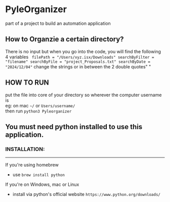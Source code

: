 # PyleOrganizer
part of a project to build an automation application


## How to Organzie a certain directory?
There is no input but when you go into the code, you will find the following 4 variables
` filePath = "/Users/xyz.isx/Downloads"
 searchByFilter = "filename"
 searchByFile = "project_Proposals.txt"
 searchByDate = "2024/12/04"`
 change the strings or in between the 2 double quotes" " 

## HOW TO RUN
put the file into core of your directory so wherever the computer username is <br>
eg: on mac `~/` or `Users/username/` <br>
then run `python3 Pyleorganizer`

 ## You must need python installed to use this application.
 ### INSTALLATION:
 ---
 If you're using homebrew
   - use `brew install python` <br>
   
 If you're on Windows, mac or Linux
   - install via python's official website `https://www.python.org/downloads/`
 
